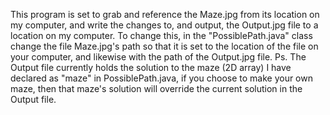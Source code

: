This program is set to grab and reference the Maze.jpg from its location on my computer, and write the changes to, and output, the Output.jpg file to a location on my computer. To change this, in the "PossiblePath.java" class change the file Maze.jpg's path so that it is set to the location of the file on your computer, and likewise with the path of the Output.jpg file. Ps. The Output file currently holds the solution to the maze (2D array) I have declared as "maze" in PossiblePath.java, if you choose to make your own maze, then that maze's solution will override the current solution in the Output file.

